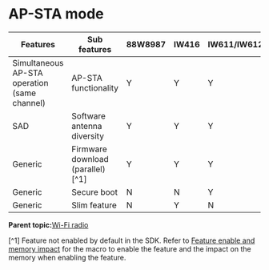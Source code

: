 # AP-STA mode

|Features|Sub features|88W8987|IW416|IW611/IW612|RW610/RW612|AW611|88W8801|
|--------|------------|-------|-----|-----------|-----------|-----|-------|
|Simultaneous AP-STA operation \(same channel\)|AP-STA functionality|Y|Y|Y|Y|Y|Y|
|SAD|Software antenna diversity|Y|Y|Y|Y|Y|Y|
|Generic|Firmware download \(parallel\)[^1]|Y|Y|Y|N|Y|N|
|Generic|Secure boot|N|N|Y|Y|Y|N|
|Generic|Slim feature|N|Y|N|Y|N|N|

**Parent topic:**[Wi-Fi radio](../topics/wi-fi_radio.md)

[^1] Feature not enabled by default in the SDK. Refer to [Feature enable and memory impact](feature_enable_and_memory_impact.md) for the macro to enable the feature and the impact on the memory when enabling the feature.

